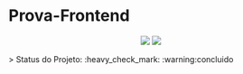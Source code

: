 # Prova-Frontend
<p align="center">
  <img src="http://img.shields.io/static/v1?label=License&message=UniCesumar&color=green&style=for-the-badge"/>
   <img src="http://img.shields.io/static/v1?label=STATUS&message=CONCLUIDO&color=RED&style=for-the-badge"/>
   </p>
   > Status do Projeto: :heavy_check_mark: :warning:concluido
